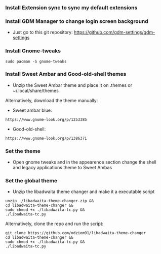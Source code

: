 ### Install Extension sync to sync my default extensions

### Install GDM Manager to change login screen background

- Just go to this git repository: https://github.com/gdm-settings/gdm-settings

### Install Gnome-tweaks

```
sudo pacman -S gnome-tweaks
```

### Install Sweet Ambar and Good-old-shell themes

- Unzip the Sweet Ambar theme and place it on .themes or ~/.local/share/themes

Alternatively, download the theme manually:

- Sweet ambar blue:
```
https://www.gnome-look.org/p/1253385
```

- Good-old-shell:
```
https://www.gnome-look.org/p/1386371
```

### Set the theme

- Open gnome tweaks and in the appearence section change the shell and legacy applications theme to Sweet Ambas

### Set the global theme

- Unzip the libadwaita theme changer and make it a executable script

```
unzip ./libadwaita-theme-changer.zip &&
cd libadwaita-theme-changer &&
sudo chmod +x ./libadwaita-tc.py &&
./libadwaita-tc.py
```

Alternatively, clone the repo and run the script:

```
git clone https://github.com/odziom91/libadwaita-theme-changer
cd libadwaita-theme-changer &&
sudo chmod +x ./libadwaita-tc.py &&
./libadwaita-tc.py
```
